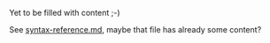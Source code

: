 Yet to be filled with content ;-)

See [syntax-reference.md](), maybe that file has already some content?
